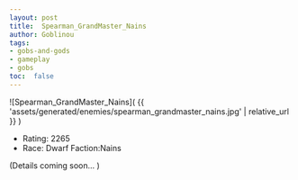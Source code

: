 ```yaml
---
layout: post
title:  Spearman_GrandMaster_Nains
author: Goblinou
tags:
- gobs-and-gods
- gameplay
- gobs
toc:  false
---
```


![Spearman_GrandMaster_Nains]( {{ 'assets/generated/enemies/spearman_grandmaster_nains.jpg' | relative_url }} )
- Rating: 2265
- Race: Dwarf  Faction:Nains

(Details coming soon... )